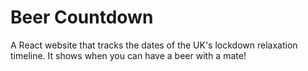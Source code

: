 
# Beer Countdown
A React website that tracks the dates of the UK's lockdown relaxation timeline. It shows when you can have a beer with a mate!

